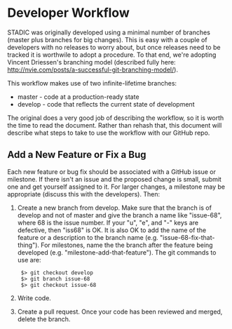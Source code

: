 Developer Workflow
==================

STADIC was originally developed using a minimal number of branches (master plus branches for big changes).
This is easy with a couple of developers with no releases to worry about, but once releases need to be
tracked it is worthwile to adopt a procedure. To that end, we're adopting Vincent Driessen's branching
model (described fully here: http://nvie.com/posts/a-successful-git-branching-model/).

This workflow makes use of two infinite-lifetime branches:

* master - code at a production-ready state
* develop - code that reflects the current state of development

The original does a very good job of describing the workflow, so it is worth the time to read the document.
Rather than rehash that, this document will describe what steps to take to use the workflow with our GitHub
repo.

Add a New Feature or Fix a Bug
------------------------------

Each new feature or bug fix should be associated with a GitHub issue or milestone. If there isn't an issue and the
proposed change is small, submit one and get yourself assigned to it. For larger changes, a milestone may be
appropriate (discuss this with the developers). Then:

1. Create a new branch from develop. Make sure that the branch is of develop and not of master and give the
branch a name like "issue-68", where 68 is the issue number. If your "u", "e", and "-" keys are defective,
then "iss68" is OK. It is also OK to add the name of the feature or a description to the branch name (e.g. 
"issue-68-fix-that-thing"). For milestones, name the the branch after the feature being developed (e.g. 
"milestone-add-that-feature"). The git commands to use are:

        $> git checkout develop
        $> git branch issue-68
        $> git checkout issue-68
    
2. Write code.
3. Create a pull request. Once your code has been reviewed and merged, delete the branch.


